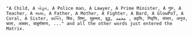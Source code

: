     "A Child, A ખેડૂત, A Police man, A Lawyer, A Prime Minister, A गुरु, A Teacher, A મામા, A Father, A Mother, A Fighter, A Bard, A GlowPoT, A Coral, A Sister, શક્તિ, शिव, विष्णु, मुहम्मद, बुद्ध, محمد , प्रवृत्ति, निवृत्ति, संसार, अनुज, भ्राता, अक्का, बाबुमोशाय, ..." and all the other words just entered the Matrix.